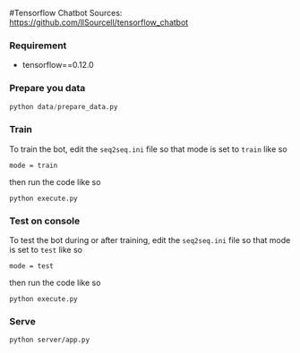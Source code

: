 #Tensorflow Chatbot
Sources: https://github.com/llSourcell/tensorflow_chatbot

### Requirement
- tensorflow==0.12.0

### Prepare you data

```python
python data/prepare_data.py
```

### Train
To train the bot, edit the `seq2seq.ini` file so that mode is set to `train` like so

```
mode = train
```

then run the code like so

```
python execute.py
```

### Test on console
To test the bot during or after training, edit the `seq2seq.ini` file so that mode is set to `test` like so

```
mode = test
```

then run the code like so

```
python execute.py
```

### Serve

```
python server/app.py
```
